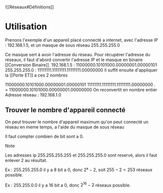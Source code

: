![[Réseaux#Définitions]]

# Utilisation 
Prenons l'exemple d'un appareil placé connecté a internet, avec l'adresse IP : 192.168.1.5, et un masque de sous réseau 255.255.255.0

Ce masque sert à avoir l'adresse du réseau.
Pour récupérer l'adresse du réseaux, il faut d'abord convertir l'adresse IP et le masque en binaire [[Conversion Binaire]].
192.168.1.5        : 11000000.10101000.00000001.00000101
255.255.255.0  : 11111111.11111111.11111111.00000000
Il suffit ensuite d'appliquer la [[Porte ET]] a ces 2 nombres

11000000.10101000.00000001.00000101
11111111.11111111.11111111.00000000
. = 11000000.10101000.00000001.00000000
On reconvertit en nombre entier
Adresse réseau : 192.168.1.0

## Trouver le nombre d'appareil connecté
On peut trouver le nombre d'appareil maximum qu'on peut connecté un réseau en meme temps, a l'aide du masque de sous réseau

Il faut compter combien de bit sont a 0.

> [!note]
> Les adresses ip 255.255.255.255 et 255.255.255.0 sont reservé, alors il faut enlever 2 au résultat.
> 

Ex : 255.255.255.0
il y a 8 bit a 0, donc $2⁸-2$, soit $255-2 = 253$ réseaux possible.

Ex : 255.255.0.0
il y a 16 bit a 0, donc $2^{16}-2$ réseaux possible.